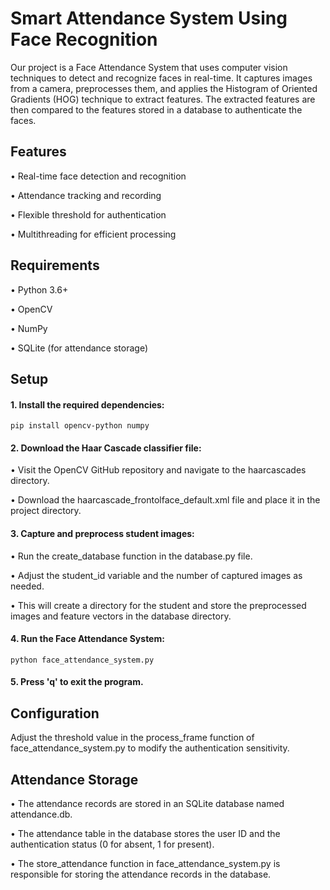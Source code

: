 
# Smart Attendance System Using Face Recognition

Our project is a Face Attendance System that uses computer vision techniques to detect and recognize faces in real-time. It captures images from a camera, preprocesses them, and applies the Histogram of Oriented Gradients (HOG) technique to extract features. The extracted features are then compared to the features stored in a database to authenticate the faces.


## Features
• Real-time face detection and recognition

• Attendance tracking and recording

• Flexible threshold for authentication

• Multithreading for efficient processing

## Requirements
•	Python 3.6+ 

•	OpenCV

•	NumPy

•	SQLite (for attendance storage)


## Setup
####  1.	Install the required dependencies:

    pip install opencv-python numpy
#### 2. Download the Haar Cascade classifier file:
  •	Visit the OpenCV GitHub repository and navigate to the haarcascades directory.

  • Download the haarcascade_frontolface_default.xml file and place it in the project directory.

#### 3. Capture and preprocess student images:
   • Run the create_database function in the database.py file.
   
   • Adjust the student_id variable and the number of captured images as needed.
   
   • This will create a directory for the student and store the preprocessed images and feature vectors in the database directory.
   
 ####  4. Run the Face Attendance System:
    python face_attendance_system.py
#### 5. Press 'q' to exit the program.

## Configuration
Adjust the threshold value in the process_frame function of face_attendance_system.py to modify the authentication sensitivity.
## Attendance Storage
•	The attendance records are stored in an SQLite database named attendance.db.

•	The attendance table in the database stores the user ID and the authentication status (0 for absent, 1 for present).

•	The store_attendance function in face_attendance_system.py is responsible for storing the attendance records in the database.
